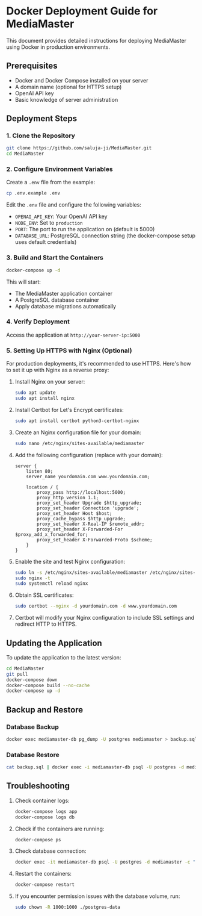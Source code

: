 # Docker Deployment Guide for MediaMaster

This document provides detailed instructions for deploying MediaMaster using Docker in production environments.

## Prerequisites

- Docker and Docker Compose installed on your server
- A domain name (optional for HTTPS setup)
- OpenAI API key
- Basic knowledge of server administration

## Deployment Steps

### 1. Clone the Repository

```bash
git clone https://github.com/saluja-ji/MediaMaster.git
cd MediaMaster
```

### 2. Configure Environment Variables

Create a `.env` file from the example:

```bash
cp .env.example .env
```

Edit the `.env` file and configure the following variables:
- `OPENAI_API_KEY`: Your OpenAI API key
- `NODE_ENV`: Set to `production`
- `PORT`: The port to run the application on (default is 5000)
- `DATABASE_URL`: PostgreSQL connection string (the docker-compose setup uses default credentials)

### 3. Build and Start the Containers

```bash
docker-compose up -d
```

This will start:
- The MediaMaster application container
- A PostgreSQL database container
- Apply database migrations automatically

### 4. Verify Deployment

Access the application at `http://your-server-ip:5000`

### 5. Setting Up HTTPS with Nginx (Optional)

For production deployments, it's recommended to use HTTPS. Here's how to set it up with Nginx as a reverse proxy:

1. Install Nginx on your server:
   ```bash
   sudo apt update
   sudo apt install nginx
   ```

2. Install Certbot for Let's Encrypt certificates:
   ```bash
   sudo apt install certbot python3-certbot-nginx
   ```

3. Create an Nginx configuration file for your domain:
   ```bash
   sudo nano /etc/nginx/sites-available/mediamaster
   ```

4. Add the following configuration (replace with your domain):
   ```nginx
   server {
       listen 80;
       server_name yourdomain.com www.yourdomain.com;

       location / {
           proxy_pass http://localhost:5000;
           proxy_http_version 1.1;
           proxy_set_header Upgrade $http_upgrade;
           proxy_set_header Connection 'upgrade';
           proxy_set_header Host $host;
           proxy_cache_bypass $http_upgrade;
           proxy_set_header X-Real-IP $remote_addr;
           proxy_set_header X-Forwarded-For $proxy_add_x_forwarded_for;
           proxy_set_header X-Forwarded-Proto $scheme;
       }
   }
   ```

5. Enable the site and test Nginx configuration:
   ```bash
   sudo ln -s /etc/nginx/sites-available/mediamaster /etc/nginx/sites-enabled/
   sudo nginx -t
   sudo systemctl reload nginx
   ```

6. Obtain SSL certificates:
   ```bash
   sudo certbot --nginx -d yourdomain.com -d www.yourdomain.com
   ```

7. Certbot will modify your Nginx configuration to include SSL settings and redirect HTTP to HTTPS.

## Updating the Application

To update the application to the latest version:

```bash
cd MediaMaster
git pull
docker-compose down
docker-compose build --no-cache
docker-compose up -d
```

## Backup and Restore

### Database Backup

```bash
docker exec mediamaster-db pg_dump -U postgres mediamaster > backup.sql
```

### Database Restore

```bash
cat backup.sql | docker exec -i mediamaster-db psql -U postgres -d mediamaster
```

## Troubleshooting

1. Check container logs:
   ```bash
   docker-compose logs app
   docker-compose logs db
   ```

2. Check if the containers are running:
   ```bash
   docker-compose ps
   ```

3. Check database connection:
   ```bash
   docker exec -it mediamaster-db psql -U postgres -d mediamaster -c "\l"
   ```

4. Restart the containers:
   ```bash
   docker-compose restart
   ```

5. If you encounter permission issues with the database volume, run:
   ```bash
   sudo chown -R 1000:1000 ./postgres-data
   ```